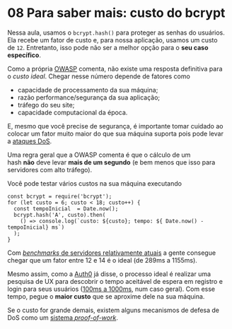 

# 08 Para saber mais: custo do bcrypt

Nessa aula, usamos o `bcrypt.hash()` para proteger as senhas do usuários. Ela recebe um fator de custo e, para nossa aplicação, usamos um custo de `12`. Entretanto, isso pode não ser a melhor opção para o **seu caso específico**.

Como a própria [OWASP](https://cheatsheetseries.owasp.org/cheatsheets/Password_Storage_Cheat_Sheet.html#work-factors) comenta, não existe uma resposta definitiva para o *custo ideal*. Chegar nesse número depende de fatores como

- capacidade de processamento da sua máquina;
- razão performance/segurança da sua aplicação;
- tráfego do seu site;
- capacidade computacional da época.

E, mesmo que você precise de segurança, é importante tomar cuidado ao colocar um fator muito maior do que sua máquina suporta pois pode levar a [ataques DoS](https://pt.wikipedia.org/wiki/Ataque_de_nega%C3%A7%C3%A3o_de_servi%C3%A7o).

Uma regra geral que a OWASP comenta é que o cálculo de um hash **não** deve levar **mais de um segundo** (e bem menos que isso para servidores com alto tráfego).

Você pode testar vários custos na sua máquina executando

```
const bcrypt = require('bcrypt');    
for (let custo = 6; custo < 18; custo++) {
  const tempoInicial  = Date.now();
  bcrypt.hash('A', custo).then(
    () => console.log(`custo: ${custo}; tempo: ${ Date.now() - tempoInicial} ms`)
  );
} 
```

Com [*benchmarks* de servidores relativamente atuais](https://github.com/cptwin/Password-Hashing-Algorithm-Benchmark-Tool-PHABT-/blob/master/Results/Xeon%20E3-1275-v3.csv) a gente consegue chegar que um fator entre 12 e 14 é o ideal (de 289ms a 1155ms).

Mesmo assim, como a [Auth0](https://auth0.com/blog/hashing-in-action-understanding-bcrypt/#L-code-bcrypt--code--Best-Practices) já disse, o processo ideal é realizar uma pesquisa de UX para descobrir o tempo aceitável de espera em registro e login para seus usuários ([100ms a 1000ms](https://web.dev/rail/?hl%3Den%23response_respond_in_under_100ms=), num caso geral). Com esse tempo, pegue o **maior custo** que se aproxime dele na sua máquina.

Se o custo for grande demais, existem alguns mecanismos de defesa de DoS como um [sistema *proof-of-work*](https://pt.wikipedia.org/wiki/Prova_de_trabalho).
